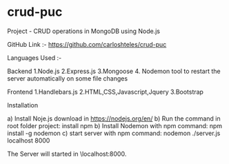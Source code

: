 # crud-puc

Project - CRUD operations in MongoDB using Node.js

GitHub Link :- https://github.com/carloshteles/crud-puc

Languages Used :-

Backend
1.Node.js
2.Express.js
3.Mongoose
4. Nodemon tool to restart the server automatically on some file changes

Frontend
1.Handlebars.js
2.HTML,CSS,Javascript,Jquery
3.Bootstrap

Installation

a) Install Noje.js download in https://nodejs.org/en/
b) Run the command in root folder project:
   install npm
b) Install Nodemon with npm command: 
   npm install -g nodemon
c) start server with npm command:
   nodemon ./server.js localhost 8000

The Server will started in \\localhost:8000.
